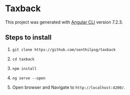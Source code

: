 # Taxback

This project was generated with [Angular CLI](https://github.com/angular/angular-cli) version 7.2.3.

## Steps to install

1. `git clone https://github.com/senthilpsg/taxback`

2. `cd taxback`

3. `npm install`

4.  `ng serve --open` 

5.  Open browser and Navigate to `http://localhost:4200/`. 


